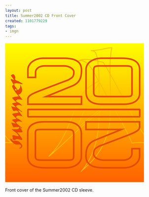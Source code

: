 ```yaml
---
layout: post
title: Summer2002 CD Front Cover
created: 1101779229
tags:
- imgn
---
```


<img src="/image/images/summer2002-cd-wallet-front-1543.png"/>

Front cover of the Summer2002 CD sleeve.
